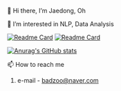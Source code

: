👋 Hi there, I’m Jaedong, Oh 

👀 I’m interested in NLP, Data Analysis 

[![Readme Card](https://github-readme-stats.vercel.app/api/pin/?username=Jaedong95&repo=AuD&theme=dark&hide_border=true)](https://github.com/Jaedong95/AuD)
[![Readme Card](https://github-readme-stats.vercel.app/api/pin/?username=Jaedong95&repo=Reddit&theme=dark&hide_border=true)](https://github.com/Jaedong95/Reddit)

[![Anurag's GitHub stats](https://github-readme-stats.vercel.app/api?username=Jaedong95&hide=prs&count_private=true&include_all_commits=true&theme=dracula&hide_border=false)](https://github.com/Jaedong95)

📫 How to reach me 
  1. e-mail  - badzoo@naver.com

<!---
Jaedong95/Jaedong95 is a ✨ special ✨ repository because its `README.md` (this file) appears on your GitHub profile.
You can click the Preview link to take a look at your changes.
--->
